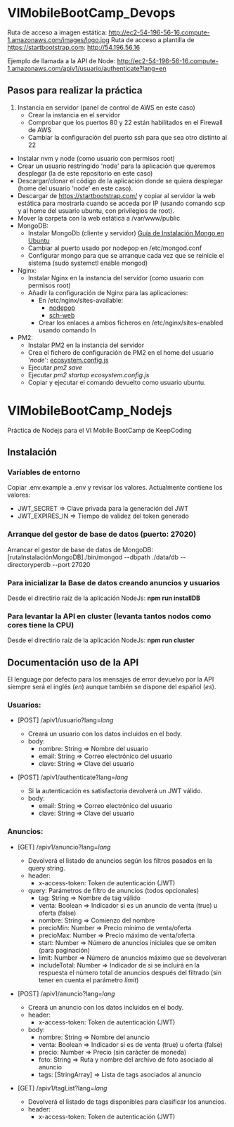 # VIMobileBootCamp_Devops
Ruta de acceso a imagen estática: http://ec2-54-196-56-16.compute-1.amazonaws.com/images/logo.jpg
Ruta de acceso a plantilla de https://startbootstrap.com: http://54.196.56.16

Ejemplo de llamada a la API de Node: http://ec2-54-196-56-16.compute-1.amazonaws.com/apiv1/usuario/authenticate?lang=en

## Pasos para realizar la práctica
1. Instancia en servidor (panel de control de AWS en este caso)
	* Crear la instancia en el servidor
	* Comprobar que los puertos 80 y 22 están habilitados en el Firewall de AWS
	* Cambiar la configuración del puerto ssh para que sea otro distinto al 22
* Instalar nvm y node (como usuario con permisos root)
* Crear un usuario restringido 'node' para la aplicación que queremos desplegar (la de este repositorio en este caso)
* Descargar/clonar el código de la aplicación donde se quiera desplegar (home del usuario 'node' en este caso).
* Descargar de https://startbootstrap.com/ y copiar al servidor la web estática para mostrarla cuando se acceda por IP (usando comando scp y al home del usuario ubuntu, con privilegios de root).
* Mover la carpeta con la web estática a /var/www/public
* MongoDB:
	* Instalar MongoDb (cliente y servidor) [Guía de Instalación Mongo en Ubuntu](https://docs.mongodb.com/manual/tutorial/install-mongodb-on-ubuntu/                                                                                                                                     )
	* Cambiar al puerto usado por nodepop en /etc/mongod.conf
	* Configurar mongo para que se arranque cada vez que se reinicie el sistema (sudo systemctl enable mongod)
* Nginx:
	* Instalar Nginx en la instancia del servidor (como usuario con permisos root)
	* Añadir la configuración de Nginx para las aplicaciones:
		* En /etc/nginx/sites-available:
			* [nodepop](./DevOps-files/node)
			* [sch-web](./DevOps-files/sch-web)
		* Crear los enlaces a ambos ficheros en /etc/nginx/sites-enabled usando comando ln 
* PM2:
	* Instalar PM2 en la instancia del servidor
	* Crea el fichero de configuración de PM2 en el home del usuario '*node*': [ecosystem.config.js](./DevOps-files/ecosystem.config.js)
	* Ejecutar *pm2 save*
	* Ejecutar *pm2 startup ecosystem.config.js*
	* Copiar y ejecutar el comando devuelto como usuario ubuntu.



# VIMobileBootCamp_Nodejs
Práctica de Nodejs para el VI Mobile BootCamp de KeepCoding

## Instalación

### Variables de entorno
Copiar .env.example a .env y revisar los valores. 
Actualmente contiene los valores:

* JWT_SECRET => Clave privada para la generación del JWT
* JWT_EXPIRES_IN => Tiempo de validez del token generado

### Arranque del gestor de base de datos (puerto: 27020)
Arrancar el gestor de base de datos de MongoDB: [rutaInstalaciónMongoDB]./bin/mongod --dbpath ./data/db --directoryperdb --port 27020

### Para inicializar la Base de datos creando anuncios y usuarios
Desde el directirio raíz de la aplicación NodeJs: **npm run installDB**

### Para levantar la API en cluster (levanta tantos nodos como cores tiene la CPU)
Desde el directirio raíz de la aplicación NodeJs: **npm run cluster**


## Documentación uso de la API
El lenguage por defecto para los mensajes de error devuelvo por la API siempre será el inglés (*en*) aunque también se dispone del español (*es*).

### Usuarios:
* [POST] /apiv1/usuario?lang=*lang*
	* Creará un usuario con los datos incluidos en el body.
	* body: 
		* nombre: String => Nombre del usuario
		* email: String => Correo electrónico del usuario
		* clave: String => Clave del usuario
		
* [POST] /apiv1/authenticate?lang=*lang*
	* Si la autenticación es satisfactoria devolverá un JWT válido.
	* body:
		* email: String => Correo electrónico del usuario
		* clave: String => Clave del usuario

### Anuncios:
* [GET] /apiv1/anuncio?lang=*lang*
	* Devolverá el listado de anuncios según los filtros pasados en la query string.
	* header: 
		* x-access-token: Token de autenticación (JWT)
	* query: Parámetros de filtro de anuncios (todos opcionales)
		* tag: String => Nombre de tag válido
		* venta: Boolean => Indicador si es un anuncio de venta (true) u oferta (false)
		* nombre: String => Comienzo del nombre 
		* precioMin: Number => Precio mínimo de venta/oferta
		* precioMax: Number => Precio máximo de venta/oferta
		* start: Number => Número de anuncios iniciales que se omiten (para paginación)
		* limit: Number => Número de anuncios máximo que se devolveran
		* includeTotal: Number  => Indicador de si se incluirá en la respuesta el número total de anuncios después del filtrado (sin tener en cuenta el parámetro *limit*)

* [POST] /apiv1/anuncio?lang=*lang*
	* Creará un anuncio con los datos incluidos en el body.
	* header: 
		* x-access-token: Token de autenticación (JWT)
	* body: 
		* nombre: String => Nombre del anuncio
		* venta: Boolean => Indicador si es de venta (true) u oferta (false)
		* precio: Number => Precio (sin carácter de moneda)
		* foto: String => Ruta y nombre del archivo de foto asociado al anuncio
		* tags: [StringArray] => Lista de tags asociados al anuncio

* [GET] /apiv1/tagList?lang=*lang*
	* Devolverá el listado de tags disponibles para clasificar los anuncios.
	* header: 
		* x-access-token: Token de autenticación (JWT)

		
